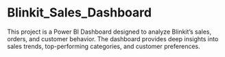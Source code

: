 # Blinkit_Sales_Dashboard
This project is a Power BI Dashboard designed to analyze Blinkit’s sales, orders, and customer behavior. The dashboard provides deep insights into sales trends, top-performing categories, and customer preferences.
